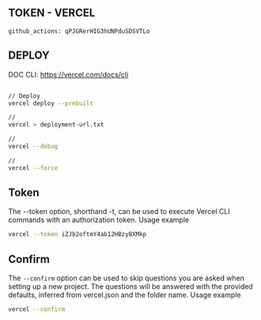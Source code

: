 

## TOKEN - VERCEL

`github_actions: qPJGRerHIG3hUNPduSDSVTLo`


## DEPLOY 

DOC CLI: https://vercel.com/docs/cli

```bash

// Deploy
vercel deploy --prebuilt

// 
vercel > deployment-url.txt

// 
vercel --debug

//
vercel --force

```

## Token
The --token option, shorthand -t, can be used to execute Vercel CLI commands with an authorization token.
Usage example

```bash
vercel --token iZJb2oftmY4ab12HBzyBXMkp
```

## Confirm
The `--confirm` option can be used to skip questions you are asked when setting up a new project. The questions will be answered with the provided defaults, inferred from vercel.json and the folder name.
Usage example

```bash
vercel --confirm
```